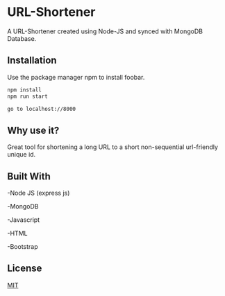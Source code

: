 # URL-Shortener

A URL-Shortener created using Node-JS and synced with MongoDB Database.

## Installation

Use the package manager npm to install foobar.

```bash
npm install
npm run start

go to localhost://8000
```

## Why use it?

Great tool for shortening a long URL to a short non-sequential url-friendly unique id.



## Built With

-Node JS (express js)

-MongoDB

-Javascript

-HTML

-Bootstrap



## License
[MIT](https://choosealicense.com/licenses/mit/)
